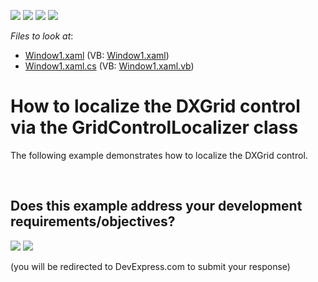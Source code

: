 <!-- default badges list -->
![](https://img.shields.io/endpoint?url=https://codecentral.devexpress.com/api/v1/VersionRange/128651760/11.1.4%2B)
[![](https://img.shields.io/badge/Open_in_DevExpress_Support_Center-FF7200?style=flat-square&logo=DevExpress&logoColor=white)](https://supportcenter.devexpress.com/ticket/details/E962)
[![](https://img.shields.io/badge/📖_How_to_use_DevExpress_Examples-e9f6fc?style=flat-square)](https://docs.devexpress.com/GeneralInformation/403183)
[![](https://img.shields.io/badge/💬_Leave_Feedback-feecdd?style=flat-square)](#does-this-example-address-your-development-requirementsobjectives)
<!-- default badges end -->
<!-- default file list -->
*Files to look at*:

* [Window1.xaml](./CS/DXGrid_Localization/Window1.xaml) (VB: [Window1.xaml](./VB/DXGrid_Localization/Window1.xaml))
* [Window1.xaml.cs](./CS/DXGrid_Localization/Window1.xaml.cs) (VB: [Window1.xaml.vb](./VB/DXGrid_Localization/Window1.xaml.vb))
<!-- default file list end -->
# How to localize the DXGrid control via the GridControlLocalizer class


<p>The following example demonstrates how to localize the DXGrid control.</p>

<br/>

<!-- feedback -->
## Does this example address your development requirements/objectives?

[<img src="https://www.devexpress.com/support/examples/i/yes-button.svg"/>](https://www.devexpress.com/support/examples/survey.xml?utm_source=github&utm_campaign=wpf-data-grid-use-gridcontrollocalizer-class-to-localize-grid&~~~was_helpful=yes) [<img src="https://www.devexpress.com/support/examples/i/no-button.svg"/>](https://www.devexpress.com/support/examples/survey.xml?utm_source=github&utm_campaign=wpf-data-grid-use-gridcontrollocalizer-class-to-localize-grid&~~~was_helpful=no)

(you will be redirected to DevExpress.com to submit your response)
<!-- feedback end -->
